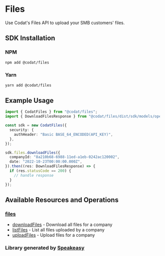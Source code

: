 # Files

<!-- Start Codat Library Description -->
<!-- End Codat Library Description  -->
Use Codat's Files API to upload your SMB customers' files.

<!-- Start SDK Installation -->
## SDK Installation

### NPM

```bash
npm add @codat/files
```

### Yarn

```bash
yarn add @codat/files
```
<!-- End SDK Installation -->

## Example Usage
<!-- Start SDK Example Usage -->


```typescript
import { CodatFiles } from "@codat/files";
import { DownloadFilesResponse } from "@codat/files/dist/sdk/models/operations";

const sdk = new CodatFiles({
  security: {
    authHeader: "Basic BASE_64_ENCODED(API_KEY)",
  },
});

sdk.files.downloadFiles({
  companyId: "8a210b68-6988-11ed-a1eb-0242ac120002",
  date: "2022-10-23T00:00:00.000Z",
}).then((res: DownloadFilesResponse) => {
  if (res.statusCode == 200) {
    // handle response
  }
});
```
<!-- End SDK Example Usage -->

<!-- Start SDK Available Operations -->
## Available Resources and Operations


### [files](docs/sdks/files/README.md)

* [downloadFiles](docs/sdks/files/README.md#downloadfiles) - Download all files for a company
* [listFiles](docs/sdks/files/README.md#listfiles) - List all files uploaded by a company
* [uploadFiles](docs/sdks/files/README.md#uploadfiles) - Upload files for a company
<!-- End SDK Available Operations -->
### Library generated by [Speakeasy](https://docs.speakeasyapi.dev/docs/using-speakeasy/client-sdks)
